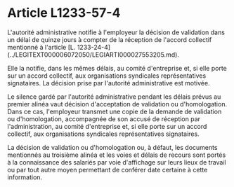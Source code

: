# Article L1233-57-4

<div align="left">
  L'autorité administrative notifie à l'employeur la décision de validation dans un délai de quinze jours à compter de la réception de l'accord collectif mentionné à l'article [L. 1233-24-4](../LEGITEXT000006072050/LEGIARTI000027553205.md). 
  
  <p>
    Elle la notifie, dans les mêmes délais, au comité d'entreprise et, si elle porte sur un accord collectif, aux organisations syndicales représentatives signataires. La décision prise par l'autorité administrative est motivée.
  </p>
  
  <p>
    Le silence gardé par l'autorité administrative pendant les délais prévus au premier alinéa vaut décision d'acceptation de validation ou d'homologation. Dans ce cas, l'employeur transmet une copie de la demande de validation ou d'homologation, accompagnée de son accusé de réception par l'administration, au comité d'entreprise et, si elle porte sur un accord collectif, aux organisations syndicales représentatives signataires.
  </p>
  
  <p>
    La décision de validation ou d'homologation ou, à défaut, les documents mentionnés au troisième alinéa et les voies et délais de recours sont portés à la connaissance des salariés par voie d'affichage sur leurs lieux de travail ou par tout autre moyen permettant de conférer date certaine à cette information.
  </p>